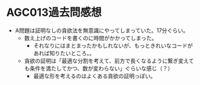 # AGC013過去問感想

- A問題は証明なしの貪欲法を無意識にやってしまっていた。17分ぐらい。
  - 数え上げのコードを書くのに時間がかかってしまった。
    - それなりにはまとまったかもしれないが、もっときれいなコードがあれば知りたいところ。。
  - 貪欲の証明は「最適な分割を考えて、前方で長くなるように繋ぎ変えても条件を満たしてかつ、数が変わらない」ぐらいな感じ（？）
    - 最適な形を考えるのはよくある貪欲の証明っぽい。

